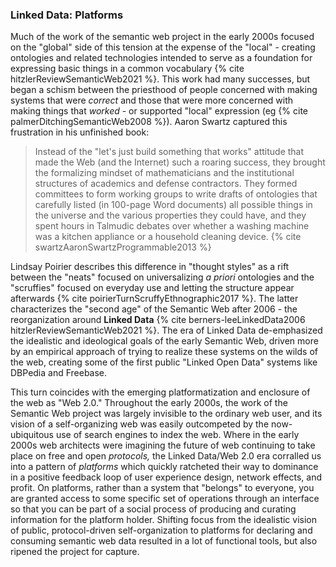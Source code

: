 ### Linked Data: Platforms

Much of the work of the semantic web project in the early 2000s focused on the "global" side of this tension at the expense of the "local" - creating ontologies and related technologies intended to serve as a foundation for expressing basic things in a common vocabulary {% cite hitzlerReviewSemanticWeb2021 %}. This work had many successes, but began a schism between the priesthood of people concerned with making systems that were *correct* and those that were more concerned with making things that *worked* - or supported "local" expression (eg {% cite palmerDitchingSemanticWeb2008 %}). Aaron Swartz captured this frustration in his unfinished book:

> Instead of the "let's just build something that works" attitude that made the Web (and the Internet) such a roaring success, they brought the formalizing mindset of mathematicians and the institutional structures of academics and defense contractors. They formed committees to form working groups to write drafts of ontologies that carefully listed (in 100-page Word documents) all possible things in the universe and the various properties they could have, and they spent hours in Talmudic debates over whether a washing machine was a kitchen appliance or a household cleaning device. {% cite swartzAaronSwartzProgrammable2013 %}

Lindsay Poirier describes this difference in "thought styles" as a rift between the "neats" focused on universalizing *a priori* ontologies and the "scruffies" focused on everyday use and letting the structure appear afterwards {% cite poirierTurnScruffyEthnographic2017 %}. The latter characterizes the "second age" of the Semantic Web after 2006 - the reorganization around **Linked Data** {% cite berners-leeLinkedData2006 hitzlerReviewSemanticWeb2021 %}. The era of Linked Data de-emphasized the idealistic and ideological goals of the early Semantic Web, driven more by an empirical approach of trying to realize these systems on the wilds of the web, creating some of the first public "Linked Open Data" systems like DBPedia and Freebase.

This turn coincides with the emerging platformatization and enclosure of the web as "Web 2.0." Throughout the early 2000s, the work of the Semantic Web project was largely invisible to the ordinary web user, and its vision of a self-organizing web was easily outcompeted by the now-ubiquitous use of search engines to index the web. Where in the early 2000s web architects were imagining the future of web continuing to take place on free and open *protocols,* the Linked Data/Web 2.0 era corralled us into a pattern of *platforms* which quickly ratcheted their way to dominance in a positive feedback loop of user experience design, network effects, and profit. On platforms, rather than a system that "belongs" to everyone, you are granted access to some specific set of operations through an interface so that you can be part of a social process of producing and curating information for the platform holder. Shifting focus from the idealistic vision of public, protocol-driven self-organization to platforms for declaring and consuming semantic web data resulted in a lot of functional tools, but also ripened the project for capture.